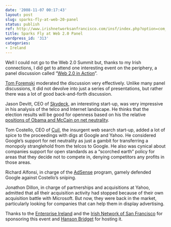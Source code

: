 ```yaml
---
date: '2008-11-07 00:17:43'
layout: post
slug: sparks-fly-at-web-20-panel
status: publish
ref: http://www.irishnetworksanfrancisco.com/insf/index.php?option=com_content&task=view&id=38&Itemid=38
title: Sparks Fly at Web 2.0 Panel
wordpress_id: '313'
categories:
- Ireland
---
```


Well I could not go to the Web 2.0 Summit but, thanks to my Irish connections, I did get to attend one interesting event on the periphery, a panel discussion called “[Web 2.0 in Action](http://www.irishnetworksanfrancisco.com/insf/index.php?option=com_content&task=view&id=38&Itemid=38)”.

[Tom Foremski](http://www.siliconvalleywatcher.com/) moderated the discussion very effectively.  Unlike many panel discussions, it did not devolve into just a series of presentations, but rather there was a lot of good back-and-forth discussion.

Jason Devitt, CEO of [Skydeck](http://skydeck.com/), an interesting start-up, was very impressive in his analysis of the telco and Internet landscape.  He thinks that the election results will be good for openness based on his the relative [positions of Obama and McCain on net neutrality](http://www.popularmechanics.com/technology/industry/4286547.html).

Tom Costello, CEO of [Cuil](https://web.archive.org/web/20100914095441/http://www.cuil.com/), the insurgent web search start-up, added a lot of spice to the proceedings with digs at Google and Yahoo.  He considered Google’s support for net neutrality as just a gambit for transferring a monopoly stranglehold from the telcos to Google.  He also was cynical about companies support for open standards as a “scorched earth” policy for areas that they decide not to compete in, denying competitors any profits in those areas.

Richard Alfonsi, in charge of the [AdSense](http://www.google.com/adsense/) program, gamely defended Google against Costello’s sniping.

Jonathon Dillon, in charge of partnerships and acquisitions at Yahoo, admitted that all their acquisition activity had stopped because of their own acquisition battle with Microsoft.  But now, they were back in the market, particularly looking for companies that can help them in display advertising.

Thanks to the [Enterprise Ireland](http://enterprise-ireland.blogspot.com/) and the [Irish Network of San Francisco](http://www.irishnetworksanfrancisco.com/) for sponsoring this event and [Hanson Bridget](http://www.hansonbridgett.com/) for hosting it.


